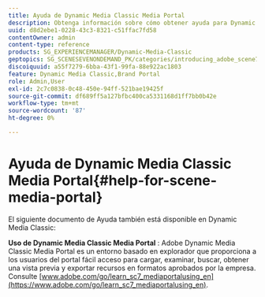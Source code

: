 ```yaml
---
title: Ayuda de Dynamic Media Classic Media Portal
description: Obtenga información sobre cómo obtener ayuda para Dynamic Media Classic Media Portal.
uuid: d8d2ebe1-0228-43c3-8321-c51ffac7fd58
contentOwner: admin
content-type: reference
products: SG_EXPERIENCEMANAGER/Dynamic-Media-Classic
geptopics: SG_SCENESEVENONDEMAND_PK/categories/introducing_adobe_scene7
discoiquuid: a55f7279-6bba-43f1-99fa-88e922ac1803
feature: Dynamic Media Classic,Brand Portal
role: Admin,User
exl-id: 2c7c0838-0c48-450e-94ff-521bae19425f
source-git-commit: df689ff5a127bfbc400ca5331168d1ff7bb0b42e
workflow-type: tm+mt
source-wordcount: '87'
ht-degree: 0%

---
```


# Ayuda de Dynamic Media Classic Media Portal{#help-for-scene-media-portal}

El siguiente documento de Ayuda también está disponible en Dynamic Media Classic:

**Uso de Dynamic Media Classic Media Portal** : Adobe Dynamic Media Classic Media Portal es un entorno basado en explorador que proporciona a los usuarios del portal fácil acceso para cargar, examinar, buscar, obtener una vista previa y exportar recursos en formatos aprobados por la empresa. Consulte [www.adobe.com/go/learn_sc7_mediaportalusing_en](https://www.adobe.com/go/learn_sc7_mediaportalusing_en).

<!-- Is this topic still needed? -rb 04/22/21
 -->